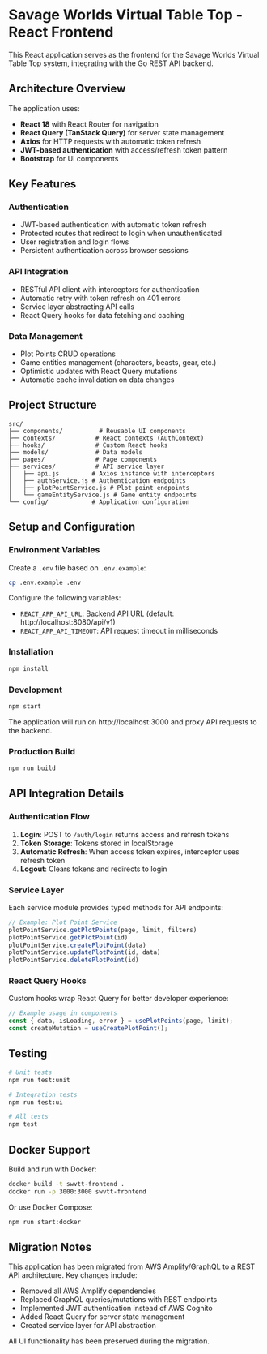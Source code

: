 # Savage Worlds Virtual Table Top - React Frontend

This React application serves as the frontend for the Savage Worlds Virtual Table Top system, integrating with the Go REST API backend.

## Architecture Overview

The application uses:
- **React 18** with React Router for navigation
- **React Query (TanStack Query)** for server state management
- **Axios** for HTTP requests with automatic token refresh
- **JWT-based authentication** with access/refresh token pattern
- **Bootstrap** for UI components

## Key Features

### Authentication
- JWT-based authentication with automatic token refresh
- Protected routes that redirect to login when unauthenticated
- User registration and login flows
- Persistent authentication across browser sessions

### API Integration
- RESTful API client with interceptors for authentication
- Automatic retry with token refresh on 401 errors
- Service layer abstracting API calls
- React Query hooks for data fetching and caching

### Data Management
- Plot Points CRUD operations
- Game entities management (characters, beasts, gear, etc.)
- Optimistic updates with React Query mutations
- Automatic cache invalidation on data changes

## Project Structure

```
src/
├── components/          # Reusable UI components
├── contexts/           # React contexts (AuthContext)
├── hooks/              # Custom React hooks
├── models/             # Data models
├── pages/              # Page components
├── services/           # API service layer
│   ├── api.js         # Axios instance with interceptors
│   ├── authService.js # Authentication endpoints
│   ├── plotPointService.js # Plot point endpoints
│   └── gameEntityService.js # Game entity endpoints
└── config/            # Application configuration
```

## Setup and Configuration

### Environment Variables

Create a `.env` file based on `.env.example`:

```bash
cp .env.example .env
```

Configure the following variables:
- `REACT_APP_API_URL`: Backend API URL (default: http://localhost:8080/api/v1)
- `REACT_APP_API_TIMEOUT`: API request timeout in milliseconds

### Installation

```bash
npm install
```

### Development

```bash
npm start
```

The application will run on http://localhost:3000 and proxy API requests to the backend.

### Production Build

```bash
npm run build
```

## API Integration Details

### Authentication Flow

1. **Login**: POST to `/auth/login` returns access and refresh tokens
2. **Token Storage**: Tokens stored in localStorage
3. **Automatic Refresh**: When access token expires, interceptor uses refresh token
4. **Logout**: Clears tokens and redirects to login

### Service Layer

Each service module provides typed methods for API endpoints:

```javascript
// Example: Plot Point Service
plotPointService.getPlotPoints(page, limit, filters)
plotPointService.getPlotPoint(id)
plotPointService.createPlotPoint(data)
plotPointService.updatePlotPoint(id, data)
plotPointService.deletePlotPoint(id)
```

### React Query Hooks

Custom hooks wrap React Query for better developer experience:

```javascript
// Example usage in components
const { data, isLoading, error } = usePlotPoints(page, limit);
const createMutation = useCreatePlotPoint();
```

## Testing

```bash
# Unit tests
npm run test:unit

# Integration tests
npm run test:ui

# All tests
npm test
```

## Docker Support

Build and run with Docker:

```bash
docker build -t swvtt-frontend .
docker run -p 3000:3000 swvtt-frontend
```

Or use Docker Compose:

```bash
npm run start:docker
```

## Migration Notes

This application has been migrated from AWS Amplify/GraphQL to a REST API architecture. Key changes include:

- Removed all AWS Amplify dependencies
- Replaced GraphQL queries/mutations with REST endpoints
- Implemented JWT authentication instead of AWS Cognito
- Added React Query for server state management
- Created service layer for API abstraction

All UI functionality has been preserved during the migration.